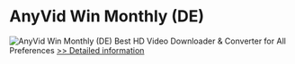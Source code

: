 # AnyVid Win Monthly (DE)
![AnyVid Win Monthly (DE)](https://mycommerce.akamaized.net/api/pimages/P300788836/BIG/300788836.PNG)
Best HD Video Downloader & Converter for All Preferences
[>> Detailed information](https://secure.shareit.com/shareit/product.html?productid=300788836&affiliateid=200057808)